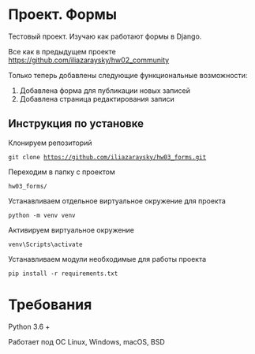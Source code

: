 # Проект. Формы
Тестовый проект. Изучаю как работают формы в Django. 


Все как в предыдущем проекте 
https://github.com/iliazaraysky/hw02_community

Только теперь добавлены следующие функциональные возможности:

1. Добавлена форма для публикации новых записей
2. Добавлена страница редактирования записи

## Инструкция по установке

Клонируем репозиторий

<code>git clone https://github.com/iliazaraysky/hw03_forms.git</code>

Переходим в папку с проектом

<code>hw03_forms/</code>

Устанавливаем отдельное виртуальное окружение для проекта

<code>python -m venv venv</code>

Активируем виртуальное окружение

<code>venv\Scripts\activate</code>

Устанавливаем модули необходимые для работы проекта

<code>pip install -r requirements.txt</code>

# Требования
Python 3.6 +

Работает под ОС Linux, Windows, macOS, BSD
